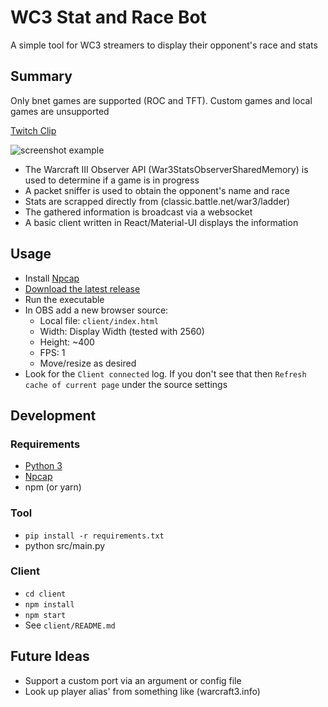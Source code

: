 # WC3 Stat and Race Bot
A simple tool for WC3 streamers to display their opponent's race and stats

## Summary
Only bnet games are supported (ROC and TFT). Custom games and local games are unsupported

[Twitch Clip](https://clips.twitch.tv/SassyBeautifulFlamingoHassanChop)

![screenshot example](/screenshots/2v2.png)


- The Warcraft III Observer API (War3StatsObserverSharedMemory) is used to determine if a game is in progress
- A packet sniffer is used to obtain the opponent's name and race
- Stats are scrapped directly from (classic.battle.net/war3/ladder)
- The gathered information is broadcast via a websocket
- A basic client written in React/Material-UI displays the information

## Usage
- Install [Npcap](https://nmap.org/npcap/#download)
- [Download the latest release](https://github.com/dethredic/WC3StreamerOverlay/releases)
- Run the executable
- In OBS add a new browser source:
  - Local file: `client/index.html`
  - Width: Display Width (tested with 2560)
  - Height: ~400
  - FPS: 1
  - Move/resize as desired
- Look for the `Client connected` log. If you don't see that then `Refresh cache of current page` under the source settings

## Development
### Requirements
- [Python 3](https://www.python.org/)
- [Npcap](https://nmap.org/npcap/#download)
- npm (or yarn)

### Tool
- `pip install -r requirements.txt`
- python src/main.py

### Client
- `cd client`
- `npm install`
- `npm start`
- See `client/README.md`

## Future Ideas
- Support a custom port via an argument or config file
- Look up player alias' from something like (warcraft3.info)